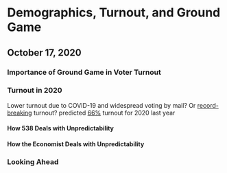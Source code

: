 # Demographics, Turnout, and Ground Game
## October 17, 2020

### Importance of Ground Game in Voter Turnout

### Turnout in 2020
Lower turnout due to COVID-19 and widespread voting by mail? Or [record-breaking](https://www.theatlantic.com/politics/archive/2020/10/2020-election-turnout/616640/) turnout?
predicted [66%](https://www.usnews.com/news/elections/articles/2019-09-20/experts-predict-huge-turnout-in-2020) turnout for 2020 last year


#### How 538 Deals with Unpredictability

#### How the Economist Deals with Unpredictability

### Looking Ahead